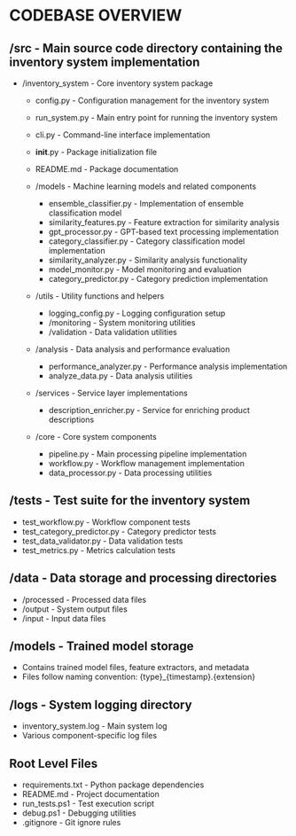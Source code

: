 # CODEBASE OVERVIEW

## /src - Main source code directory containing the inventory system implementation
- /inventory_system - Core inventory system package
  - config.py - Configuration management for the inventory system
  - run_system.py - Main entry point for running the inventory system
  - cli.py - Command-line interface implementation
  - __init__.py - Package initialization file
  - README.md - Package documentation

  - /models - Machine learning models and related components
    - ensemble_classifier.py - Implementation of ensemble classification model
    - similarity_features.py - Feature extraction for similarity analysis
    - gpt_processor.py - GPT-based text processing implementation
    - category_classifier.py - Category classification model implementation
    - similarity_analyzer.py - Similarity analysis functionality
    - model_monitor.py - Model monitoring and evaluation
    - category_predictor.py - Category prediction implementation

  - /utils - Utility functions and helpers
    - logging_config.py - Logging configuration setup
    - /monitoring - System monitoring utilities
    - /validation - Data validation utilities

  - /analysis - Data analysis and performance evaluation
    - performance_analyzer.py - Performance analysis implementation
    - analyze_data.py - Data analysis utilities

  - /services - Service layer implementations
    - description_enricher.py - Service for enriching product descriptions

  - /core - Core system components
    - pipeline.py - Main processing pipeline implementation
    - workflow.py - Workflow management implementation
    - data_processor.py - Data processing utilities

## /tests - Test suite for the inventory system
- test_workflow.py - Workflow component tests
- test_category_predictor.py - Category predictor tests
- test_data_validator.py - Data validation tests
- test_metrics.py - Metrics calculation tests

## /data - Data storage and processing directories
- /processed - Processed data files
- /output - System output files
- /input - Input data files

## /models - Trained model storage
- Contains trained model files, feature extractors, and metadata
- Files follow naming convention: {type}_{timestamp}.{extension}

## /logs - System logging directory
- inventory_system.log - Main system log
- Various component-specific log files

## Root Level Files
- requirements.txt - Python package dependencies
- README.md - Project documentation
- run_tests.ps1 - Test execution script
- debug.ps1 - Debugging utilities
- .gitignore - Git ignore rules 